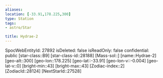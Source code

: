 ```yaml
---
aliases: 
location: [-33.91,178.225,300]
type: Station
tags:
- astro/Star

title: Hydrae-2
---
```

SpocWebEntityId: 27892
isDeleted: false
isReadOnly: false
confidential: public
[star-class::B9]
[star-class-id::28188]
[Mass-sol::]
[name::Hydrae-2]
[geo-alt::300]
[geo-lon::178.225]
[geo-lat::-33.91]
[geo-lon-v::-0.004]
[geo-lat-v::0]
[bright-min::43]
[bright-max::43]
[Zodiac-index::2]
[ZodiacId::28124]
[NextStarId::27528]



